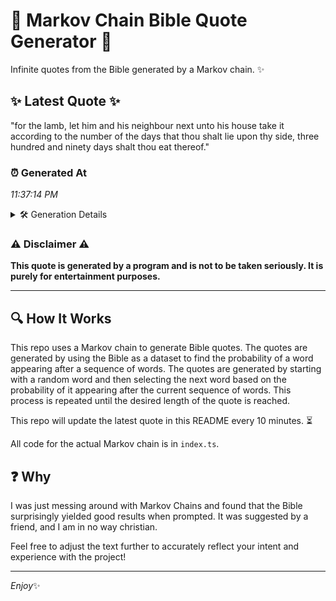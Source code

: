 # 📖 Markov Chain Bible Quote Generator 📖

Infinite quotes from the Bible generated by a Markov chain. ✨

## ✨ Latest Quote ✨
"for the lamb, let him and his neighbour next unto his house take it according to the number of the days that thou shalt lie upon thy side, three hundred and ninety days shalt thou eat thereof."

### ⏰ Generated At
*11:37:14 PM*

<details>
    <summary>🛠️ Generation Details</summary>
    <p>
        <strong>🌱 Seed:</strong> for<br>
        <strong>🔄 Iterations:</strong> 36<br>
        <strong>📜 Context History:</strong><br>[ for ]: the<br>[ for, the ]: lamb,<br>[ for, the, lamb, ]: let<br>[ for, the, lamb,, let ]: him<br>[ for, the, lamb,, let, him ]: and<br>[ for, the, lamb,, let, him, and ]: his<br>[ the, lamb,, let, him, and, his ]: neighbour<br>[ lamb,, let, him, and, his, neighbour ]: next<br>[ let, him, and, his, neighbour, next ]: unto<br>[ him, and, his, neighbour, next, unto ]: his<br>[ and, his, neighbour, next, unto, his ]: house<br>[ his, neighbour, next, unto, his, house ]: take<br>[ neighbour, next, unto, his, house, take ]: it<br>[ next, unto, his, house, take, it ]: according<br>[ unto, his, house, take, it, according ]: to<br>[ his, house, take, it, according, to ]: the<br>[ house, take, it, according, to, the ]: number<br>[ take, it, according, to, the, number ]: of<br>[ it, according, to, the, number, of ]: the<br>[ according, to, the, number, of, the ]: days<br>[ to, the, number, of, the, days ]: that<br>[ the, number, of, the, days, that ]: thou<br>[ number, of, the, days, that, thou ]: shalt<br>[ of, the, days, that, thou, shalt ]: lie<br>[ the, days, that, thou, shalt, lie ]: upon<br>[ days, that, thou, shalt, lie, upon ]: thy<br>[ that, thou, shalt, lie, upon, thy ]: side,<br>[ thou, shalt, lie, upon, thy, side, ]: three<br>[ shalt, lie, upon, thy, side,, three ]: hundred<br>[ lie, upon, thy, side,, three, hundred ]: and<br>[ upon, thy, side,, three, hundred, and ]: ninety<br>[ thy, side,, three, hundred, and, ninety ]: days<br>[ side,, three, hundred, and, ninety, days ]: shalt<br>[ three, hundred, and, ninety, days, shalt ]: thou<br>[ hundred, and, ninety, days, shalt, thou ]: eat<br>[ and, ninety, days, shalt, thou, eat ]: thereof.<br>
    </p>
</details>

### ⚠️ Disclaimer ⚠️
**This quote is generated by a program and is not to be taken seriously. It is purely for entertainment purposes.**

---

## 🔍 How It Works

This repo uses a Markov chain to generate Bible quotes. The quotes are generated by using the Bible as a dataset to find the probability of a word appearing after a sequence of words. The quotes are generated by starting with a random word and then selecting the next word based on the probability of it appearing after the current sequence of words. This process is repeated until the desired length of the quote is reached.

This repo will update the latest quote in this README every 10 minutes. ⏳

All code for the actual Markov chain is in `index.ts`.

## ❓ Why

I was just messing around with Markov Chains and found that the Bible surprisingly yielded good results when prompted. 
It was suggested by a friend, and I am in no way christian.

Feel free to adjust the text further to accurately reflect your intent and experience with the project!

---

*Enjoy*✨
